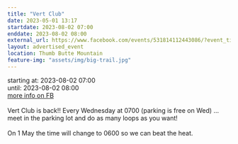 ```yaml
---
title: "Vert Club"
date: 2023-05-01 13:17
startdate: 2023-08-02 07:00
enddate: 2023-08-02 08:00
external_url: https://www.facebook.com/events/531814112443086/?event_time_id=531814189109745
layout: advertised_event
location: Thumb Butte Mountain
feature-img: "assets/img/big-trail.jpg"
---
```


starting at: 2023-08-02 07:00<br>until: 2023-08-02 08:00<br><a href="https://www.facebook.com/events/531814112443086/?event_time_id=531814189109745">more info on FB</a><br><br>Vert Club is back!! Every Wednesday at 0700 (parking is free on Wed) … meet in the parking lot and do as many loops as you want!<br>
  <br>
  On 1 May the time will change to 0600 so we can beat the heat.<br>
  <br>
  
